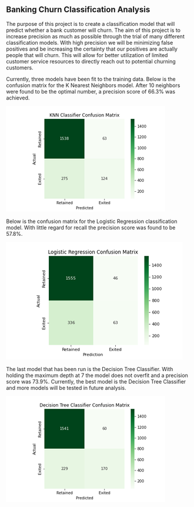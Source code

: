 ## Banking Churn Classification Analysis

The purpose of this project is to create a classification model that will predict whether a bank customer will churn. The aim of this project is to increase precision as much as possible through the trial of many different classification models. With high precision we will be minimizing false positives and be increasing the certainty that our positives are actually people that will churn. This will allow for better utilization of limited customer service resources to directly reach out to potential churning customers. 

Currently, three models have been fit to the training data. Below is the confusion matrix for the K Nearest Neighbors model. After 10 neighbors were found to be the optimal number, a precision score of 66.3% was achieved. 

![](Images/KNN_Confusion.png)

Below is the confusion matrix for the Logistic Regression classification model. With little regard for recall the precision score was found to be 57.8%.

![](Images/LR_Confusion.png)

The last model that has been run is the Decision Tree Classifier. With holding the maximum depth at 7 the model does not overfit and a precision score was 73.9%. Currently, the best model is the Decision Tree Classifier and more models will be tested in future analysis.

![](Images/DC_Confusion.png)


